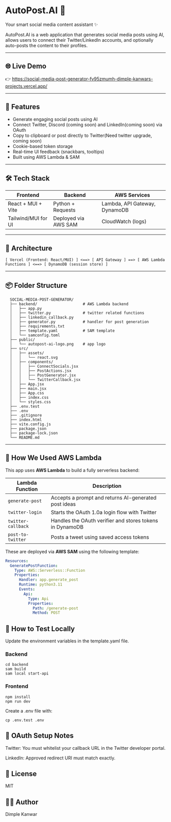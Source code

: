 # AutoPost.AI 🚀

Your smart social media content assistant ✨

AutoPost.AI is a web application that generates social media posts using AI, allows users to connect their Twitter/LinkedIn accounts, and optionally auto-posts the content to their profiles.

---

## 🌐 Live Demo

👉 https://social-media-post-generator-fv95zmumh-dimple-kanwars-projects.vercel.app/

---

## 🧠 Features

- Generate engaging social posts using AI
- Connect Twitter, Discord (coming soon) and LinkedIn(coming soon) via OAuth
- Copy to clipboard or post directly to Twitter(Need twitter upgrade, coming soon)
- Cookie-based token storage
- Real-time UI feedback (snackbars, tooltips)
- Built using AWS Lambda & SAM

---

## 🛠️ Tech Stack

| Frontend              | Backend                        | AWS Services                      |
|----------------------|--------------------------------|------------------------------------|
| React + MUI + Vite   | Python + Requests      | Lambda, API Gateway, DynamoDB     |
| Tailwind/MUI for UI  | Deployed via AWS SAM           | CloudWatch (logs)                 |

---

## 🧩 Architecture

    [ Vercel (Frontend: React/MUI) ] <==> [ API Gateway ] ==> [ AWS Lambda Functions ] <==> [ DynamoDB (session store) ]

---

## 📦 Folder Structure

      SOCIAL-MEDIA-POST-GENERATOR/
      ├── backend/                    # AWS Lambda backend
      │   ├── app.py
      │   ├── twitter.py              # twitter related functions
      │   ├── linkedin_callback.py
      │   ├── generator.py            # handler for post generation
      │   ├── requirements.txt
      │   ├── template.yaml           # SAM template
      │   └── samconfig.toml
      ├── public/
      │   └── autopost-ai-logo.png    # app logo
      ├── src/
      │   ├── assets/
      │   │   └── react.svg
      │   ├── components/
      │   │   ├── ConnectSocials.jsx
      │   │   ├── PostActions.jsx
      │   │   ├── PostGenerator.jsx
      │   │   └── TwitterCallback.jsx
      │   ├── App.jsx
      │   ├── main.jsx
      │   ├── App.css
      │   ├── index.css
      │   └── styles.css
      ├── .env.test
      ├── .env
      ├── .gitignore
      ├── index.html
      ├── vite.config.js
      ├── package.json
      ├── package-lock.json
      └── README.md


---

## 🚀 How We Used AWS Lambda

This app uses **AWS Lambda** to build a fully serverless backend:

| Lambda Function        | Description                                                                 |
|------------------------|-----------------------------------------------------------------------------|
| `generate-post`        | Accepts a prompt and returns AI-generated post ideas                        |
| `twitter-login`        | Starts the OAuth 1.0a login flow with Twitter                               |
| `twitter-callback`     | Handles the OAuth verifier and stores tokens in DynamoDB                   |
| `post-to-twitter`      | Posts a tweet using saved access tokens                                    |

These are deployed via **AWS SAM** using the following template:

```yaml
Resources:
  GeneratePostFunction:
    Type: AWS::Serverless::Function
    Properties:
      Handler: app.generate_post
      Runtime: python3.11
      Events:
        Api:
          Type: Api
          Properties:
            Path: /generate-post
            Method: POST            
```
            
## 🧪 How to Test Locally

Update the environment variables in the template.yaml file.

### Backend

    cd backend
    sam build
    sam local start-api

### Frontend

    npm install
    npm run dev

Create a .env file with:

    cp .env.test .env


## 🔐 OAuth Setup Notes

Twitter: You must whitelist your callback URL in the Twitter developer portal.

LinkedIn: Approved redirect URI must match exactly.

## 📜 License

MIT

## 👩‍💻 Author

Dimple Kanwar